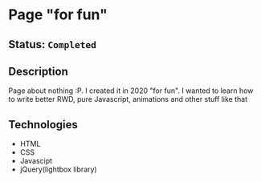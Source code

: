 # Page "for fun"

## Status: `Completed`

## Description

Page about nothing :P. I created it in 2020 "for fun". I wanted to learn how to write better RWD, pure Javascript, animations and other stuff like that

## Technologies

- HTML
- CSS
- Javascipt
- jQuery(lightbox library)
